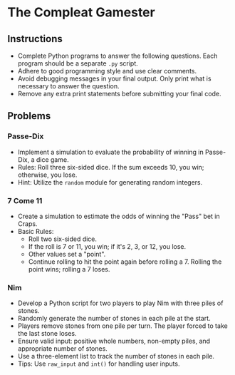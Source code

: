 # The Compleat Gamester


## Instructions
- Complete Python programs to answer the following questions. Each program should be a separate `.py` script.
- Adhere to good programming style and use clear comments.
- Avoid debugging messages in your final output. Only print what is necessary to answer the question.
- Remove any extra print statements before submitting your final code.

## Problems

### Passe-Dix
- Implement a simulation to evaluate the probability of winning in Passe-Dix, a dice game.
- Rules: Roll three six-sided dice. If the sum exceeds 10, you win; otherwise, you lose.
- Hint: Utilize the `random` module for generating random integers.

### 7 Come 11
- Create a simulation to estimate the odds of winning the "Pass" bet in Craps.
- Basic Rules:
  - Roll two six-sided dice.
  - If the roll is 7 or 11, you win; if it's 2, 3, or 12, you lose.
  - Other values set a "point".
  - Continue rolling to hit the point again before rolling a 7. Rolling the point wins; rolling a 7 loses.

### Nim
- Develop a Python script for two players to play Nim with three piles of stones.
- Randomly generate the number of stones in each pile at the start.
- Players remove stones from one pile per turn. The player forced to take the last stone loses.
- Ensure valid input: positive whole numbers, non-empty piles, and appropriate number of stones.
- Use a three-element list to track the number of stones in each pile.
- Tips: Use `raw_input` and `int()` for handling user inputs.

